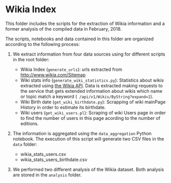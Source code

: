 # Wikia Index

This folder includes the scripts for the extraction of Wikia information and a former analysis of the compiled data in February, 2018.

The scripts, notebooks and data contained in this folder are organized according to the following process:

1. We extract information from four data sources using for different scripts in the root folder:

    - Wikia Index (`generate_urls`): urls extracted from <http://www.wikia.com/Sitemap>
    - Wiki stats info (`generate_wiki_statistics.py`): Statistics about wikis extracted using [the Wikia API](http://www.wikia.com/api/v1). Data is extracted making requests to the service that gets extended information about wikis which name or topic match a keyword (` /api/v1/Wikis/ByString?expand=1`). 
    - Wiki Birth date (`get_wiki_birthdate.py`): Scrapping of wiki mainPage History in order to estimate its birthdate.
    - Wiki users (`get_wiki_users.pl`): Scraping of wiki Users page in order to find the number of users in this page acording to the number of editions.

2. The information is aggregated using the `data_aggregation` Python notebook. The execution of this script will generate two CSV files in the `data` folder:

    - wikia_stats_users.csv
    - wikia_stats_users_birthdate.csv

3. We performed two different analysis of the Wikia dataset. Both analysis are stored in the `analysis` folder.